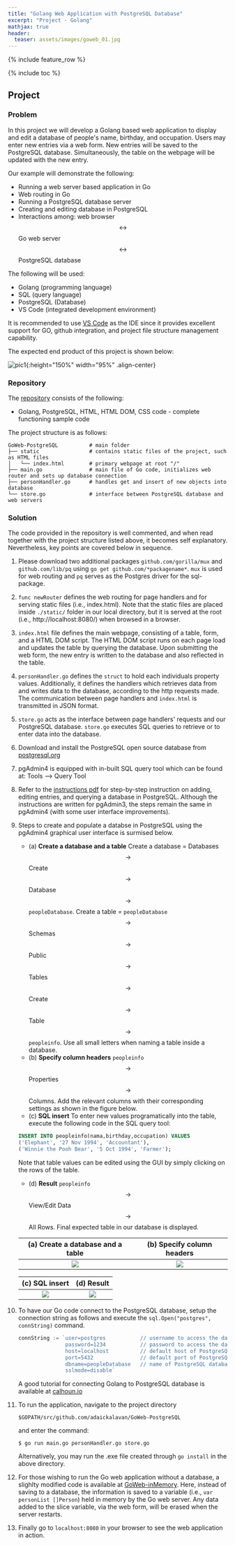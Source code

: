 ```yaml
---
title: "Golang Web Application with PostgreSQL Database"
excerpt: "Project - Golang"
mathjax: true
header:
  teaser: assets/images/goweb_01.jpg
---
```


{% include feature_row %}

{% include toc %}

## Project

### Problem
In this project we will develop a Golang based web application to display and edit a database of people's name, birthday, and occupation. Users may enter new entries via a web form. New entries will be saved to the PostgreSQL database. Simultaneously, the table on the webpage will be updated with the new entry. 

Our example will demonstrate the following:
* Running a web server based application in Go
* Web routing in Go
* Running a PostgreSQL database server
* Creating and editing database in PostgreSQL
* Interactions among: web browser $$\longleftrightarrow$$ Go web server $$\longleftrightarrow$$ PostgreSQL database 

The following will be used:
* Golang (programming language)
* SQL (query language)
* PostgreSQL (Database)
* VS Code (integrated development environment)

It is recommended to use [VS Code](https://code.visualstudio.com/download) as the IDE since it provides excellent support for GO, github integration, and project file structure management capability.

The expected end product of this project is shown below:

![pic1](/assets/images/goweb_01.jpg){:height="150%" width="95%" .align-center}

### Repository
The [repository](https://github.com/Adaickalavan/GoWeb-PostgreSQL) consists of the following:  
* Golang, PostgreSQL, HTML, HTML DOM, CSS code - complete functioning sample code

The project structure is as follows:
```
GoWeb-PostgreSQL          # main folder
├── static                # contains static files of the project, such as HTML files
│   └── index.html        # primary webpage at root "/"
├── main.go               # main file of Go code, initializes web router and sets up database connection
├── personHandler.go      # handles get and insert of new objects into database
└── store.go              # interface between PostgreSQL database and web servers
```

### Solution 
The code provided in the repository is well commented, and when read together with the project structure listed above, it becomes self explanatory. Nevertheless, key points are covered below in sequence.

1.  Please download two additional packages `github.com/gorilla/mux` and `github.com/lib/pq` using `go get github.com/*packagename*`. `mux` is used for web routing and `pq` serves as the Postgres driver for the sql-package.  

1. `func newRouter` defines the web routing for page handlers and for serving static files (i.e., index.html). Note that the static files are placed inside `./static/` folder in our local directory, but it is served at the root (i.e., http://localhost:8080/) when browsed in a browser.

1. `index.html` file defines the main webpage, consisting of a table, form, and a HTML DOM script. The HTML DOM script runs on each page load and updates the table by querying the database. Upon submitting the web form, the new entry is written to the database and also reflected in the table.

1. `personHandler.go` defines the `struct` to hold each individuals property values. Additionally, it defines the handlers which retrieves data from and writes data to the database, according to the http requests made. The communication between page handlers and `index.html` is transmitted in JSON format.

1. `store.go` acts as the interface between page handlers' requests and our PostgreSQL database. `store.go` executes SQL queries to retrieve or to enter data into the database.

1. Download and install the PostgreSQL open source database from [postgresql.org](https://www.postgresql.org/download/) 

1. pgAdmin4 is equipped with in-built SQL query tool which can be found at: Tools --> Query Tool

1. Refer to the [instructions pdf](https://github.com/Adaickalavan/GoWeb-PostgreSQL/blob/master/Spatial_Database_Lab1_PostgreSQL%20Tutorial%20I_GUI.pdf) for step-by-step instruction on adding, editing entries, and querying a database in PostgreSQL. Although the instructions are written for pgAdmin3, the steps remain the same in pgAdmin4 (with some user interface improvements).

1. Steps to create and populate a databse in PostgreSQL using the pgAdmin4 graphical user interface is surmised below.
    + (a) **Create a database and a table** Create a database = Databases $$\rightarrow$$
 Create $$\rightarrow$$ Database $$\rightarrow$$ `peopleDatabase`. Create a table = `peopleDatabase` $$\rightarrow$$ Schemas $$\rightarrow$$ Public $$\rightarrow$$ Tables $$\rightarrow$$ Create $$\rightarrow$$ Table $$\rightarrow$$ `peopleinfo`. Use all small letters when naming a table inside a database.
    + (b) **Specify column headers** `peopleinfo` $$\rightarrow$$ Properties $$\rightarrow$$ Columns. Add the relevant columns with their corresponding settings as shown in the figure below.
    + (c) **SQL insert** To enter new values programatically into the table, execute the following code in the SQL query tool: 
    ```sql
    INSERT INTO peopleinfo(nama,birthday,occupation) VALUES
    ('Elephant', '27 Nov 1994', 'Accountant'),
    ('Winnie the Pooh Bear', '5 Oct 1994', 'Farmer');
    ```
    Note that table values can be edited using the GUI by simply clicking on the rows of the table.
    + (d) **Result** `peopleinfo` $$\rightarrow$$ View/Edit Data $$\rightarrow$$ All Rows. Final expected table in our database is displayed.

    | (a) Create a database and a table | (b) Specify column headers|
    |:---------------------------------:|:-------------------------:|
    |[![](/assets/images/postgresql_01.jpg)](/assets/images/postgresql_01.jpg) | [![](/assets/images/postgresql_02.jpg)](/assets/images/postgresql_02.jpg)|

    | (c) SQL insert | (d) Result|
    |:--------------:|:---------:|
    |[![](/assets/images/postgresql_03.jpg)](/assets/images/postgresql_03.jpg) | [![](/assets/images/postgresql_04.jpg)](/assets/images/postgresql_04.jpg)|

1. To have our Go code connect to the PostgreSQL database, setup the connection string as follows and execute the `sql.Open("postgres", connString)` command. 
    ```go
    connString := `user=postgres           // username to access the database 
                   password=1234           // password to access the database 
                   host=localhost          // default host of PostgreSQL
                   port=5432               // default port of PostgreSQL
                   dbname=peopleDatabase   // name of PostgreSQL database
                   sslmode=disable`
    ```
    A good tutorial for connecting Golang to PostgreSQL database is available at [calhoun.io](https://www.calhoun.io/connecting-to-a-postgresql-database-with-gos-database-sql-package/) 

1. To run the application, navigate to the project directory 
    ```
    $GOPATH/src/github.com/adaickalavan/GoWeb-PostgreSQL
    ``` 
    and enter the command: 
    ```
    $ go run main.go personHandler.go store.go
    ```
    Alternatively, you may run the .exe file created through `go install` in the above directory.

1. For those wishing to run the Go web application without a database, a slighlty modified code is available at [GoWeb-inMemory](https://github.com/Adaickalavan/GoWeb-inMemory). Here, instead of saving to a database, the information is saved to a variable (i.e., `var personList []Person`) held in memory by the Go web server. Any data added to the slice variable, via the web form, will be erased when the server restarts.

1. Finally go to `localhost:8080` in your browser to see the web application in action.
